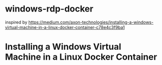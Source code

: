 # windows-rdp-docker

inspired by https://medium.com/axon-technologies/installing-a-windows-virtual-machine-in-a-linux-docker-container-c78e4c3f9ba1
# Installing a Windows Virtual Machine in a Linux Docker Container

